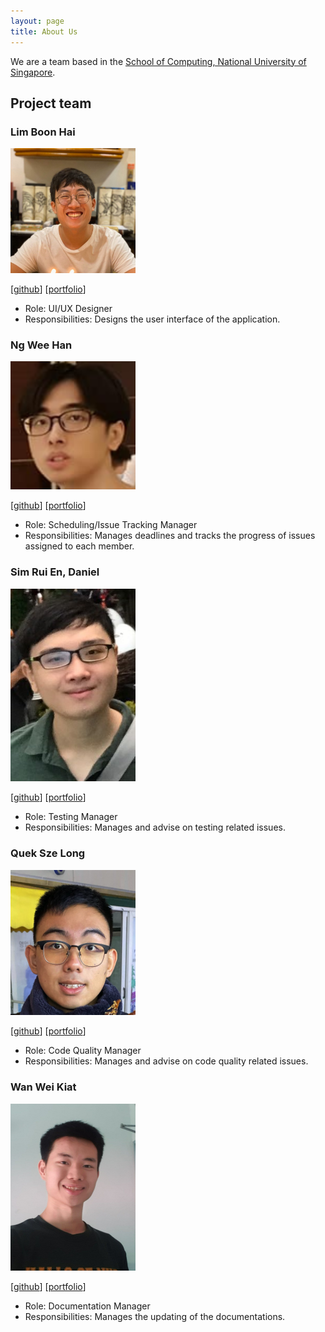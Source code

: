 ```yaml
---
layout: page
title: About Us
---
```


We are a team based in the [School of Computing, National University of Singapore](http://www.comp.nus.edu.sg).

## Project team

### Lim Boon Hai

<img src="images/boonhaii.png" width="200px">

[[github](https://github.com/boonhaii)]
[[portfolio](team/boonhaii.md)]

* Role: UI/UX Designer
* Responsibilities: Designs the user interface of the application.

### Ng Wee Han

<img src="images/beefham.png" width="200px">

[[github](http://github.com/beefham)]
[[portfolio](team/beefham.md)]

* Role: Scheduling/Issue Tracking Manager
* Responsibilities: Manages deadlines and tracks the progress of issues assigned to each member.

### Sim Rui En, Daniel

<img src="images/danielsimre.png" width="200px">

[[github](http://github.com/danielsimre)]
[[portfolio](team/danielsimre.md)]

* Role: Testing Manager
* Responsibilities: Manages and advise on testing related issues.

### Quek Sze Long

<img src="images/szelongq.png" width="200px">

[[github](http://github.com/szelongq)]
[[portfolio](team/szelongq.md)]

* Role: Code Quality Manager
* Responsibilities: Manages and advise on code quality related issues.

### Wan Wei Kiat

<img src="images/1waykiat.png" width="200px">

[[github](http://github.com/1waykiat)]
[[portfolio](team/1waykiat.md)]

* Role: Documentation Manager
* Responsibilities: Manages the updating of the documentations.
